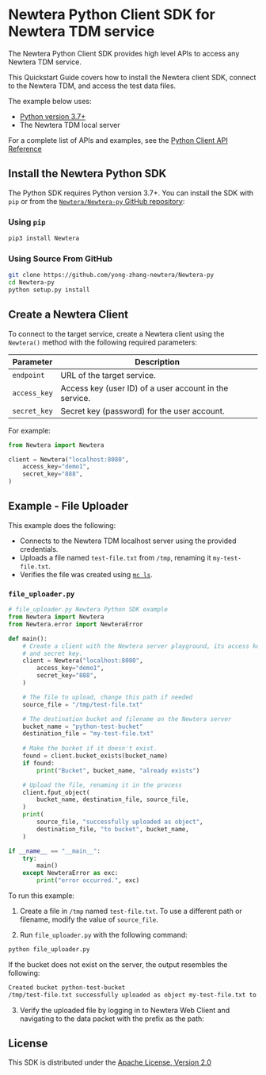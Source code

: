 # Newtera Python Client SDK for Newtera TDM service

The Newtera Python Client SDK provides high level APIs to access any Newtera TDM service.

This Quickstart Guide covers how to install the Newtera client SDK, connect to the Newtera TDM, and access the test data files.

The example below uses:
- [Python version 3.7+](https://www.python.org/downloads/) 
- The Newtera TDM local server

For a complete list of APIs and examples, see the [Python Client API Reference](http://newtera.net/docs/newtera/linux/developers/python/API.html)

## Install the Newtera Python SDK

The Python SDK requires Python version 3.7+.
You can install the SDK with `pip` or from the [`Newtera/Newtera-py` GitHub repository](https://github.com/yong-zhang-newtera/Newtera-py):

### Using `pip`

```sh
pip3 install Newtera
```

### Using Source From GitHub

```sh
git clone https://github.com/yong-zhang-newtera/Newtera-py
cd Newtera-py
python setup.py install
```

## Create a Newtera Client

To connect to the target service, create a Newtera client using the `Newtera()` method with the following required parameters:

| Parameter    | Description                                            |
|--------------|--------------------------------------------------------|
| `endpoint`   | URL of the target service.                             |
| `access_key` | Access key (user ID) of a user account in the service. |
| `secret_key` | Secret key (password) for the user account.            |

For example:

```py
from Newtera import Newtera

client = Newtera("localhost:8080",
    access_key="demo1",
    secret_key="888",
)
```

## Example - File Uploader

This example does the following:

- Connects to the Newtera TDM localhost server using the provided credentials.
- Uploads a file named `test-file.txt` from `/tmp`, renaming it `my-test-file.txt`.
- Verifies the file was created using [`mc ls`](https://min.io/docs/Newtera/linux/reference/Newtera-mc/mc-ls.html).

### `file_uploader.py`

```py
# file_uploader.py Newtera Python SDK example
from Newtera import Newtera
from Newtera.error import NewteraError

def main():
    # Create a client with the Newtera server playground, its access key
    # and secret key.
    client = Newtera("localhost:8080",
        access_key="demo1",
        secret_key="888",
    )

    # The file to upload, change this path if needed
    source_file = "/tmp/test-file.txt"

    # The destination bucket and filename on the Newtera server
    bucket_name = "python-test-bucket"
    destination_file = "my-test-file.txt"
    
    # Make the bucket if it doesn't exist.
    found = client.bucket_exists(bucket_name)
    if found:
        print("Bucket", bucket_name, "already exists")

    # Upload the file, renaming it in the process
    client.fput_object(
        bucket_name, destination_file, source_file,
    )
    print(
        source_file, "successfully uploaded as object",
        destination_file, "to bucket", bucket_name,
    )

if __name__ == "__main__":
    try:
        main()
    except NewteraError as exc:
        print("error occurred.", exc)
```

To run this example:

1. Create a file in `/tmp` named `test-file.txt`.
   To use a different path or filename, modify the value of `source_file`.

2. Run `file_uploader.py` with the following command:

```sh
python file_uploader.py
```

If the bucket does not exist on the server, the output resembles the following:

```sh
Created bucket python-test-bucket
/tmp/test-file.txt successfully uploaded as object my-test-file.txt to bucket python-test-bucket
```

3. Verify the uploaded file by logging in to Newtera Web Client and navigating to the data packet with the prefix as the path:


## License

This SDK is distributed under the [Apache License, Version 2.0](https://www.apache.org/licenses/LICENSE-2.0)
